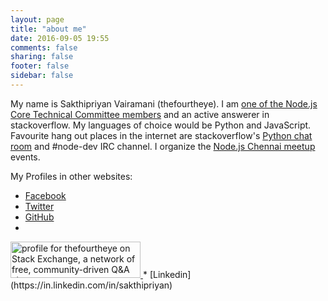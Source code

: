 ```yaml
---
layout: page
title: "about me"
date: 2016-09-05 19:55
comments: false
sharing: false
footer: false
sidebar: false
---
```


My name is Sakthipriyan Vairamani (thefourtheye). I am [one of the Node.js Core Technical Committee members](https://github.com/nodejs/node#ctc-core-technical-committee)
and an active answerer in stackoverflow. My languages of choice would be Python and JavaScript.
Favourite hang out places in the internet are stackoverflow's
[Python chat room](http://chat.stackoverflow.com/rooms/6/python) and #node-dev IRC channel.
I organize the [Node.js Chennai meetup](https://www.meetup.com/nodejs-Chennai/) events.

My Profiles in other websites:

   * [Facebook](https://www.facebook.com/sakthipriyan?fref=ts)
   * [Twitter](https://twitter.com/dFourthi)
   * [GitHub](https://github.com/thefourtheye/)
   * <a href="http://stackexchange.com/users/1219964/thefourtheye?tab=accounts">
   <img src="http://stackexchange.com/users/flair/1219964.png" width="208" height="58" alt="profile for thefourtheye on Stack Exchange, a network of free, community-driven Q&amp;A sites" title="profile for thefourtheye on Stack Exchange, a network of free, community-driven Q&amp;A sites">
   </a>
   * [Linkedin](https://in.linkedin.com/in/sakthipriyan)
